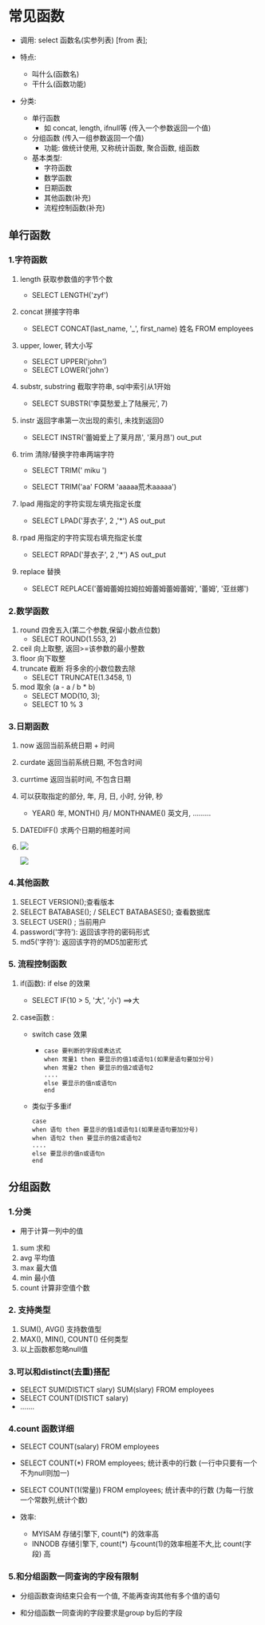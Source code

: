 # 常见函数

+ 调用: select 函数名(实参列表) [from 表];

+ 特点:
  + 叫什么(函数名)
  + 干什么(函数功能)
+ 分类: 
  + 单行函数
    + 如 concat, length, ifnull等 (传入一个参数返回一个值)
  + 分组函数 (传入一组参数返回一个值)
    + 功能: 做统计使用, 又称统计函数, 聚合函数, 组函数
  + 基本类型: 
    + 字符函数
    + 数学函数
    + 日期函数
    + 其他函数(补充)
    + 流程控制函数(补充)

## 单行函数

### 1.字符函数

1. length 获取参数值的字节个数

   + SELECT LENGTH('zyf')

2. concat 拼接字符串

   + SELECT  CONCAT(last_name, '_', first_name) 姓名 FROM employees

3. upper, lower, 转大小写

   + SELECT UPPER('john')
   + SELECT LOWER('john')

4. substr, substring 截取字符串, sql中索引从1开始

   + SELECT SUBSTR('李莫愁爱上了陆展元', 7) 

5. instr 返回字串第一次出现的索引, 未找到返回0

   + SELECT INSTR('蕾姆爱上了莱月昂', '莱月昂') out_put

6. trim 清除/替换字符串两端字符

   + SELECT TRIM('      miku       ')

   + SELECT TRIM('aa' FORM 'aaaaa荒木aaaaa')

7. lpad 用指定的字符实现左填充指定长度

   + SELECT LPAD('芽衣子', 2 ,'*') AS out_put

8. rpad 用指定的字符实现右填充指定长度

   + SELECT RPAD('芽衣子', 2 ,'*') AS out_put

9. replace 替换

   + SELECT REPLACE('蕾姆蕾姆拉姆拉姆蕾姆蕾姆蕾姆', '蕾姆', '亚丝娜')

### 2.数学函数

1. round 四舍五入(第二个参数,保留小数点位数)
   + SELECT ROUND(1.553, 2) 
2. ceil 向上取整, 返回>=该参数的最小整数 
3. floor 向下取整
4. truncate 截断 将多余的小数位数去除
   + SELECT TRUNCATE(1.3458, 1)
5. mod 取余 (a - a / b * b)
   + SELECT MOD(10, 3); 
   + SELECT 10 % 3 

### 3.日期函数

1. now 返回当前系统日期 + 时间

2. curdate 返回当前系统日期, 不包含时间

3. currtime 返回当前时间, 不包含日期

4. 可以获取指定的部分, 年, 月, 日, 小时, 分钟, 秒

   + YEAR() 年, MONTH() 月/ MONTHNAME() 英文月, .........

5.  DATEDIFF() 求两个日期的相差时间

6. ![](img/date.png)

   ![](img/date2.png)

### 4.其他函数

1. SELECT VERSION();查看版本
2. SELECT BATABASE(); / SELECT BATABASES(); 查看数据库
3. SELECT USER() ; 当前用户
4. password('字符'):  返回该字符的密码形式
5. md5('字符'): 返回该字符的MD5加密形式



### 5. 流程控制函数

1. if(函数): if else 的效果

   + SELECT IF(10 > 5, '大', '小') ==>大

2. case函数 :

   + switch case 效果

     + ```
       case 要判断的字段或表达式
       when 常量1 then 要显示的值1或语句1(如果是语句要加分号)
       when 常量2 then 要显示的值2或语句2
       ....
       else 要显示的值n或语句n
       end
       ```

   + 类似于多重if

     ```
     case 
     when 语句 then 要显示的值1或语句1(如果是语句要加分号)
     when 语句2 then 要显示的值2或语句2
     ....
     else 要显示的值n或语句n
     end
     ```

## 分组函数

### 1.分类

+ 用于计算一列中的值

1. sum 求和
2. avg 平均值
3. max 最大值
4. min 最小值
5. count 计算非空值个数

### 2. 支持类型

1. SUM(), AVG() 支持数值型
2. MAX(), MIN(), COUNT() 任何类型
3. 以上函数都忽略null值

### 3.可以和distinct(去重)搭配

+ SELECT SUM(DISTICT slary) SUM(slary) FROM employees
+ SELECT COUNT(DISTICT salary)
+ .......

### 4.count 函数详细

+ SELECT COUNT(salary) FROM employees
+ SELECT COUNT(*) FROM employees; 统计表中的行数 (一行中只要有一个不为null则加一)
+ SELECT COUNT(1(常量)) FROM employees; 统计表中的行数 (为每一行放一个常数列,统计个数)

+ 效率: 
  + MYISAM 存储引擎下, 	count(*) 的效率高
  + INNODB 存储引擎下, 	count(*) 与count(1)的效率相差不大,比 count(字段) 高

### 5.和分组函数一同查询的字段有限制

+ 分组函数查询结束只会有一个值, 不能再查询其他有多个值的语句

+ 和分组函数一同查询的字段要求是group by后的字段

